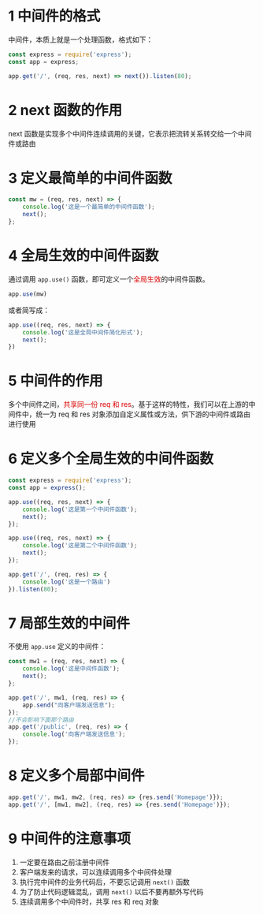 # 1 中间件的格式
中间件，本质上就是一个处理函数，格式如下：
```js
const express = require('express');
const app = express;

app.get('/', (req, res, next) => next()).listen(80);
```

# 2 next 函数的作用
next 函数是实现多个中间件连续调用的关键，它表示把流转关系转交给一个中间件或路由

# 3 定义最简单的中间件函数

```js
const mw = (req, res, next) => {
	console.log('这是一个最简单的中间件函数');
	next();
};
```

# 4 全局生效的中间件函数
通过调用 `app.use()` 函数，即可定义一个<font color = dark red>全局生效</font>的中间件函数。
```js
app.use(mw)
```

或者简写成：
```js
app.use((req, res, next) => {
	console.log('这是全局中间件简化形式');
	next();
})
```

# 5 中间件的作用
多个中间件之间，<font color = dark red>共享同一份 req 和 res</font>。基于这样的特性，我们可以在上游的中间件中，统一为 req 和 res 对象添加自定义属性或方法，供下游的中间件或路由进行使用

# 6 定义多个全局生效的中间件函数
```js
const express = require('express');
const app = express();

app.use((req, res, next) => {
	console.log('这是第一个中间件函数');
	next();
});

app.use((req, res, next) => {
	console.log('这是第二个中间件函数');
	next();
});

app.get('/', (req, res) => {
	console.log('这是一个路由')
}).listen(80);


```

# 7 局部生效的中间件
不使用 `app.use` 定义的中间件：
```js
const mw1 = (req, res, next) => {
	console.log('这是中间件函数');
	next();
};

app.get('/', mw1, (req, res) => {
	app.send("向客户端发送信息");
});
//不会影响下面那个路由
app.get('/public', (req, res) => {
	console.log('向客户端发送信息');
});
```

# 8 定义多个局部中间件

```js
app.get('/', mw1, mw2, (req, res) => {res.send('Homepage')});
app.get('/', [mw1, mw2], (req, res) => {res.send('Homepage')});
```

# 9 中间件的注意事项

1. 一定要在路由之前注册中间件
2. 客户端发来的请求，可以连续调用多个中间件处理
3. 执行完中间件的业务代码后，不要忘记调用 `next()` 函数
4. 为了防止代码逻辑混乱，调用 `next()` 以后不要再额外写代码
5. 连续调用多个中间件时，共享 res 和 req 对象

